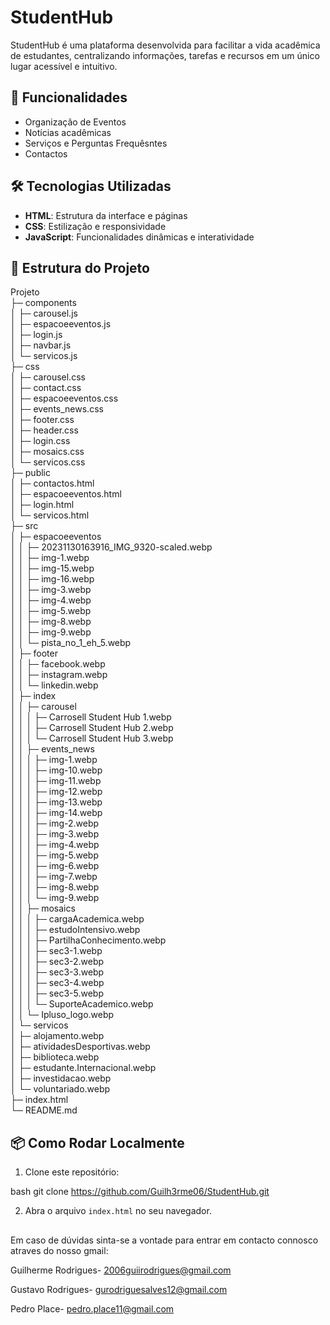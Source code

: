 ﻿# StudentHub

StudentHub é uma plataforma desenvolvida para facilitar a vida acadêmica de estudantes, centralizando informações, tarefas e recursos em um único lugar acessível e intuitivo.

## 🚀 Funcionalidades

- Organização de Eventos
- Notícias acadêmicas
- Serviços e Perguntas Frequêsntes
- Contactos
  
## 🛠️ Tecnologias Utilizadas

- **HTML**: Estrutura da interface e páginas
- **CSS**: Estilização e responsividade
- **JavaScript**: Funcionalidades dinâmicas e interatividade

## 📂 Estrutura do Projeto

Projeto                                       
├─ components                                 
│  ├─ carousel.js                             
│  ├─ espacoeeventos.js                       
│  ├─ login.js                                
│  ├─ navbar.js                               
│  └─ servicos.js                             
├─ css                                        
│  ├─ carousel.css                            
│  ├─ contact.css                             
│  ├─ espacoeeventos.css                      
│  ├─ events_news.css                         
│  ├─ footer.css                              
│  ├─ header.css                              
│  ├─ login.css                               
│  ├─ mosaics.css                             
│  └─ servicos.css                            
├─ public                                     
│  ├─ contactos.html                          
│  ├─ espacoeeventos.html                     
│  ├─ login.html                              
│  └─ servicos.html                           
├─ src                                        
│  ├─ espacoeeventos                          
│  │  ├─ 20231130163916_IMG_9320-scaled.webp  
│  │  ├─ img-1.webp                           
│  │  ├─ img-15.webp                          
│  │  ├─ img-16.webp                          
│  │  ├─ img-3.webp                           
│  │  ├─ img-4.webp                           
│  │  ├─ img-5.webp                           
│  │  ├─ img-8.webp                           
│  │  ├─ img-9.webp                           
│  │  └─ pista_no_1_eh_5.webp                 
│  ├─ footer                                  
│  │  ├─ facebook.webp                        
│  │  ├─ instagram.webp                       
│  │  └─ linkedin.webp                        
│  ├─ index                                   
│  │  ├─ carousel                             
│  │  │  ├─ Carrosell Student Hub 1.webp      
│  │  │  ├─ Carrosell Student Hub 2.webp      
│  │  │  └─ Carrosell Student Hub 3.webp      
│  │  ├─ events_news                          
│  │  │  ├─ img-1.webp                        
│  │  │  ├─ img-10.webp                       
│  │  │  ├─ img-11.webp                       
│  │  │  ├─ img-12.webp                       
│  │  │  ├─ img-13.webp                       
│  │  │  ├─ img-14.webp                       
│  │  │  ├─ img-2.webp                        
│  │  │  ├─ img-3.webp                        
│  │  │  ├─ img-4.webp                        
│  │  │  ├─ img-5.webp                        
│  │  │  ├─ img-6.webp                        
│  │  │  ├─ img-7.webp                        
│  │  │  ├─ img-8.webp                        
│  │  │  └─ img-9.webp                        
│  │  ├─ mosaics                              
│  │  │  ├─ cargaAcademica.webp               
│  │  │  ├─ estudoIntensivo.webp              
│  │  │  ├─ PartilhaConhecimento.webp         
│  │  │  ├─ sec3-1.webp                       
│  │  │  ├─ sec3-2.webp                       
│  │  │  ├─ sec3-3.webp                       
│  │  │  ├─ sec3-4.webp                       
│  │  │  ├─ sec3-5.webp                       
│  │  │  └─ SuporteAcademico.webp             
│  │  └─ Ipluso_logo.webp                     
│  └─ servicos                                
│     ├─ alojamento.webp                      
│     ├─ atividadesDesportivas.webp           
│     ├─ biblioteca.webp                      
│     ├─ estudante.Internacional.webp         
│     ├─ investidacao.webp                    
│     └─ voluntariado.webp                    
├─ index.html                                 
└─ README.md                                  

## 📦 Como Rodar Localmente

1. Clone este repositório:
   
bash
   git clone https://github.com/Guilh3rme06/StudentHub.git
   
2. Abra o arquivo `index.html` no seu navegador.

##
Em caso de dúvidas sinta-se a vontade para entrar em contacto connosco atraves do nosso gmail: 

Guilherme Rodrigues- 2006guiirodrigues@gmail.com

Gustavo Rodrigues- gurodriguesalves12@gmail.com

Pedro Place- pedro.place11@gmail.com
